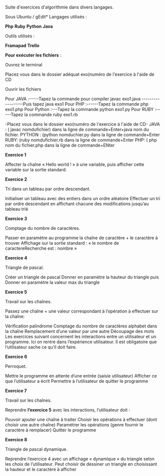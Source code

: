 
Suite d'exercices d'algorithmie dans divers langages.

Sous Ubuntu / gEdit* Langages utilisés :

**Php**
**Ruby**
**Python**
**Java**

Outils utilisés :

**Framapad**
**Trello**


**Pour exécuter les fichiers** :

Ouvrez le terminal

Placez vous dans le dossier adéquat exo(numéro de l'exercice à l'aide de CD

Ouvrir les fichiers

Pour JAVA :-----Tapez la commande pour compiler javac exo1.java ------------------Puis tapez java exo1
Pour PHP :------Tapez la commande php exo1.php
Pour Python :---Tapez la commande python exo1.py
Pour RUBY :-----Tapez la commande ruby exo1.rb

-Placez vous dans le dossier exo(numéro de l'exercice à l'aide de CD- JAVA : ( javac nomdufichier) dans la ligne de commande+Enter+java nom du fichier. PYTHON : (python nomduchier.py dans la ligne de commande+Enter RUBY: (ruby nomdufichier.rb dans la ligne de commande+Enter PHP: ( php nom du fichier.php dans la ligne de commande+ENter

**Exercice 1**

Affecter la chaîne « Hello world ! » à une variable, puis afficher cette variable sur la sortie standard.

**Exercice 2**

Tri dans un tableau par ordre descendant.

Initialiser un tableau avec des entiers dans un ordre aléatoire
Effectuer un tri par ordre descendant en affichant chacune des modifications jusqu’au tableau trié

**Exercice 3**

Comptage du nombre de caractères.

Passer en paramètre au programme la chaîne de caractère + le caractère à trouver
Affichage sur la sortie standard : « le nombre de caractereRecherche est : nombre »

**Exercice 4**

Triangle de pascal.

Créer un triangle de pascal
Donner en paramètre la hauteur du triangle puis
Donner en paramètre la valeur max du triangle

**Exercice 5**

Travail sur les chaînes.

Passez une chaîne + une valeur correspondant à l’opération à effectuer sur la chaîne:

Vérification palindrome
Comptage du nombre de caractères alphabet dans la chaîne
Remplacement d’une valeur par une autre
Découpage des mots Les exercices suivant concernent les interactions entre un utilisateur et un programme. Ici on rentre dans l’expérience utilisateur. Il est obligatoire que l’utilisateur sache ce qu’il doit faire.

**Exercice 6**

Perroquet.

Mettre le programme en attente d’une entrée (saisie utilisateur)
Afficher ce que l’utilisateur a écrit
Permettre à l’utilisateur de quitter le programme

**Exercice 7**

Travail sur les chaînes.

Reprendre **l’exercice 5** avec les interactions, l’utilisateur doit :

Pouvoir ajouter une chaîne à traiter
Choisir les opérations à effectuer (dont choisir une autre chaîne)
Paramétrer les opérations (genre fournir le caractère à remplacer)
Quitter le programme

**Exercice 8**

Triangle de pascal dynamique.

Reprendre l’exercice 4 avec un affichage « dynamique » du triangle selon les choix de l’utilisateur. Peut choisir de dessiner un triangle en choisissant la hauteur et le caractère à afficher
